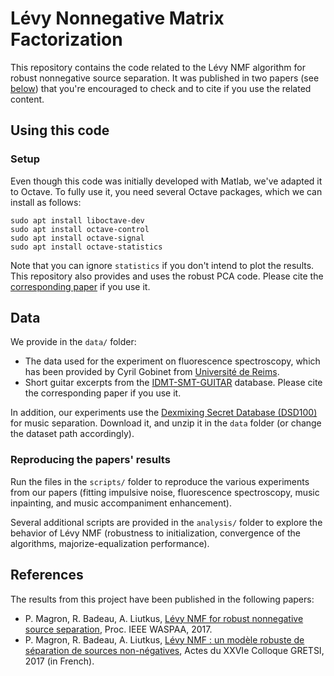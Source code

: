 # Lévy Nonnegative Matrix Factorization

This repository contains the code related to the Lévy NMF algorithm for robust nonnegative source separation. It was published in two papers (see [below](#references)) that you're encouraged to check and to cite if you use the related content.


## Using this code

### Setup

Even though this code was initially developed with Matlab, we've adapted it to Octave. To fully use it, you need several Octave packages, which we can install as follows:

	sudo apt install liboctave-dev
	sudo apt install octave-control
	sudo apt install octave-signal
	sudo apt install octave-statistics

Note that you can ignore `statistics` if you don't intend to plot the results. This repository also provides and uses the robust PCA code. Please cite the [corresponding paper](https://posenhuang.github.io/papers/RPCA_Separation_ICASSP2012.pdf) if you use it.

## Data

We provide in the `data/` folder:

- The data used for the experiment on fluorescence spectroscopy, which has been provided by Cyril Gobinet from [Université de Reims](https://www.univ-reims.fr/biospect/presentation/membres/membres,22804,37993.html).
- Short guitar excerpts from the [IDMT-SMT-GUITAR](https://zenodo.org/record/7544110) database. Please cite the corresponding paper if you use it.

In addition, our experiments use the [Dexmixing Secret Database (DSD100)](http://www.sisec17.audiolabs-erlangen.de/) for music separation. Download it, and unzip it in the `data` folder (or change the dataset path accordingly).


### Reproducing the papers' results

Run the files in the `scripts/` folder to reproduce the various experiments from our papers (fitting impulsive noise, fluorescence spectroscopy, music inpainting, and music accompaniment enhancement).

Several additional scripts are provided in the `analysis/` folder to explore the behavior of Lévy NMF (robustness to initialization, convergence of the algorithms, majorize-equalization performance). 


## References

The results from this project have been published in the following papers:

- P. Magron, R. Badeau, A. Liutkus, [Lévy NMF for robust nonnegative source separation](https://hal.science/hal-01548488), Proc. IEEE WASPAA, 2017.
- P. Magron, R. Badeau, A. Liutkus, [Lévy NMF : un modèle robuste de séparation de sources non-négatives](https://hal.science/hal-01540484), Actes du XXVIe Colloque GRETSI, 2017 (in French).


